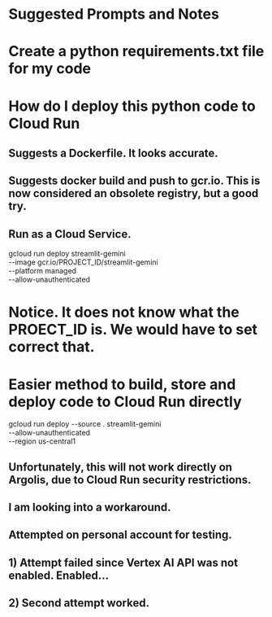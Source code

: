 # Suggested Prompts and Notes

# Create a python requirements.txt file for my code

# How do I deploy this python code to Cloud Run
## Suggests a Dockerfile. It looks accurate.

## Suggests docker build and push to gcr.io.  This is now considered an obsolete registry, but a good try.

## Run as a Cloud Service.
gcloud run deploy streamlit-gemini \
--image gcr.io/PROJECT_ID/streamlit-gemini \
--platform managed \
--allow-unauthenticated

# Notice. It does not know what the PROECT_ID is.  We would have to set correct that.

# Easier method to build, store and deploy code to Cloud Run directly
gcloud run deploy --source . streamlit-gemini \
--allow-unauthenticated \
--region us-central1

## Unfortunately, this will not work directly on Argolis, due to Cloud Run security restrictions.
## I am looking into a workaround.

## Attempted on personal account for testing.
## 1) Attempt failed since Vertex AI API was not enabled.  Enabled...
## 2) Second attempt worked.
